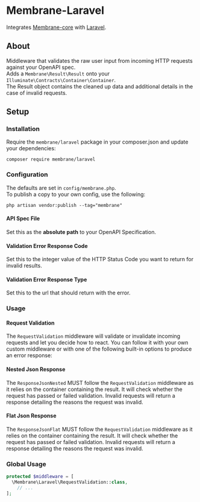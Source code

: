 # Membrane-Laravel

Integrates [Membrane-core](https://github.com/membrane-php/membrane-core) with [Laravel](https://laravel.com/).

## About

Middleware that validates the raw user input from incoming HTTP requests against your OpenAPI spec.  
Adds a `Membrane\Result\Result` onto your `Illuminate\Contracts\Container\Container`.  
The Result object contains the cleaned up data and additional details in the case of invalid requests.

## Setup

### Installation

Require the `membrane/laravel` package in your composer.json and update your dependencies:

```text
composer require membrane/laravel
```

### Configuration

The defaults are set in `config/membrane.php`.  
To publish a copy to your own config, use the following:

```text
php artisan vendor:publish --tag="membrane"
```

#### API Spec File

Set this as the **absolute path** to your OpenAPI Specification.

#### Validation Error Response Code

Set this to the integer value of the HTTP Status Code you want to return for invalid results.

#### Validation Error Response Type

Set this to the url that should return with the error.

### Usage

#### Request Validation

The `RequestValidation` middleware will validate or invalidate incoming requests and let you decide how to react.
You can follow it with your own custom middleware or with one of the following built-in options to produce an error response:

#### Nested Json Response

The `ResponseJsonNested` MUST follow the `RequestValidation` middleware
as it relies on the container containing the result.
It will check whether the request has passed or failed validation.
Invalid requests will return a response detailing the reasons the request was invalid.

#### Flat Json Response

The `ResponseJsonFlat` MUST follow the `RequestValidation` middleware
as it relies on the container containing the result.
It will check whether the request has passed or failed validation.
Invalid requests will return a response detailing the reasons the request was invalid.

### Global Usage

```php
protected $middleware = [
  \Membrane\Laravel\RequestValidation::class,
    // ...
];
```

